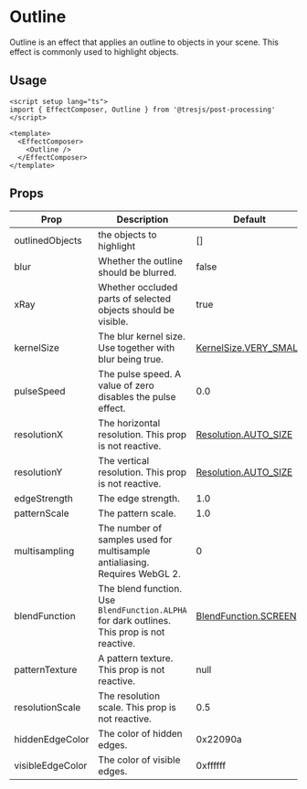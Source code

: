 # Outline

<DocsDemo>
  <OutlineDemo />
</DocsDemo>

Outline is an effect that applies an outline to objects in your scene. This effect is commonly used to highlight objects.

## Usage

```vue
<script setup lang="ts">
import { EffectComposer, Outline } from '@tresjs/post-processing'
</script>

<template>
  <EffectComposer>
    <Outline />
  </EffectComposer>
</template>
```

## Props

| Prop             | Description                                                                                 | Default                                                                                                                                       |
| ---------------- | ------------------------------------------------------------------------------------------- | --------------------------------------------------------------------------------------------------------------------------------------------- |
| outlinedObjects  | the objects to highlight                                                                    | []                                                                                                                                            |
| blur             | Whether the outline should be blurred.                                                      | false                                                                                                                                         |
| xRay             | Whether occluded parts of selected objects should be visible.                               | true                                                                                                                                          |
| kernelSize       | The blur kernel size. Use together with blur being true.                                    | [KernelSize.VERY_SMALL](https://github.com/pmndrs/postprocessing/blob/c3ce388be247916437a314f17748a75329d65df1/src/enums/KernelSize.js)       |
| pulseSpeed       | The pulse speed. A value of zero disables the pulse effect.                                 | 0.0                                                                                                                                           |
| resolutionX      | The horizontal resolution. This prop is not reactive.                                       | [Resolution.AUTO_SIZE](https://github.com/pmndrs/postprocessing/blob/c3ce388be247916437a314f17748a75329d65df1/src/core/Resolution.js#L515)    |
| resolutionY      | The vertical resolution. This prop is not reactive.                                         | [Resolution.AUTO_SIZE](https://github.com/pmndrs/postprocessing/blob/c3ce388be247916437a314f17748a75329d65df1/src/core/Resolution.js#L515)    |
| edgeStrength     | The edge strength.                                                                          | 1.0                                                                                                                                           |
| patternScale     | The pattern scale.                                                                          | 1.0                                                                                                                                           |
| multisampling    | The number of samples used for multisample antialiasing. Requires WebGL 2.                  | 0                                                                                                                                             |
| blendFunction    | The blend function. Use `BlendFunction.ALPHA` for dark outlines. This prop is not reactive. | [BlendFunction.SCREEN](https://github.com/pmndrs/postprocessing/blob/c3ce388be247916437a314f17748a75329d65df1/src/enums/BlendFunction.js#L40) |
| patternTexture   | A pattern texture. This prop is not reactive.                                               | null                                                                                                                                          |
| resolutionScale  | The resolution scale. This prop is not reactive.                                            | 0.5                                                                                                                                           |
| hiddenEdgeColor  | The color of hidden edges.                                                                  | 0x22090a                                                                                                                                      |
| visibleEdgeColor | The color of visible edges.                                                                 | 0xffffff                                                                                                                                      |
